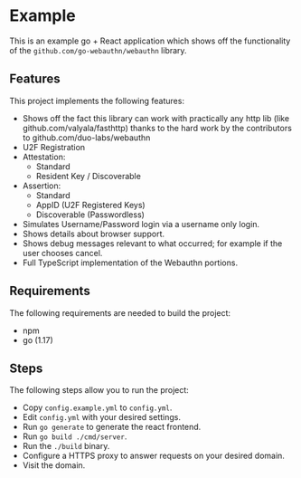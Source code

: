 # Example

This is an example go + React application which shows off the functionality of the `github.com/go-webauthn/webauthn`
library. 

## Features

This project implements the following features:

- Shows off the fact this library can work with practically any http lib (like github.com/valyala/fasthttp) thanks to 
  the hard work by the contributors to github.com/duo-labs/webauthn
- U2F Registration
- Attestation:
  - Standard
  - Resident Key / Discoverable
- Assertion:
  - Standard
  - AppID (U2F Registered Keys)
  - Discoverable (Passwordless)
- Simulates Username/Password login via a username only login.
- Shows details about browser support.
- Shows debug messages relevant to what occurred; for example if the user chooses cancel.
- Full TypeScript implementation of the Webauthn portions.

## Requirements

The following requirements are needed to build the project:

- npm
- go (1.17)

## Steps

The following steps allow you to run the project:

- Copy `config.example.yml` to `config.yml`.
- Edit `config.yml` with your desired settings.
- Run `go generate` to generate the react frontend.
- Run `go build ./cmd/server`.
- Run the `./build` binary.
- Configure a HTTPS proxy to answer requests on your desired domain.
- Visit the domain.

